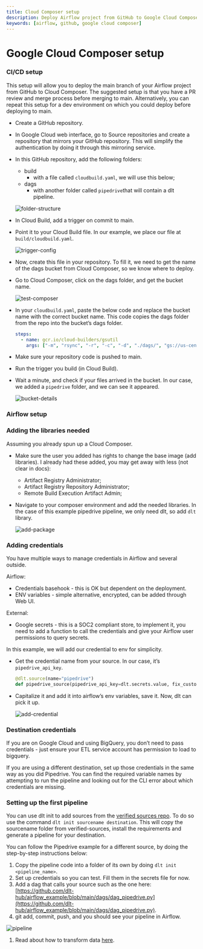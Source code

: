 ```yaml
---
title: Cloud Composer setup
description: Deploy Airflow project from GitHub to Google Cloud Composer
keywords: [airflow, github, google cloud composer]
---
```


# Google Cloud Composer setup

### CI/CD setup

This setup will allow you to deploy the main branch of your Airflow project from GitHub to Cloud
Composer. The suggested setup is that you have a PR review and merge process before merging to main.
Alternatively, you can repeat this setup for a dev environment on which you could deploy before
deploying to main.

- Create a GitHub repository.

- In Google Cloud web interface, go to Source repositories and create a repository that mirrors your
  GitHub repository. This will simplify the authentication by doing it through this mirroring
  service.

- In this GitHub repository, add the following folders:

  - build
    - with a file called `cloudbuild.yaml`, we will use this below;
  - dags
    - with another folder called `pipedrive`that will contain a dlt pipeline.

  ![folder-structure](/img/folder-structure.png)

- In Cloud Build, add a trigger on commit to main.

- Point it to your Cloud Build file. In our example, we place our file at `build/cloudbuild.yaml`.

  ![trigger-config](/img/trigger-config.png)

- Now, create this file in your repository. To fill it, we need to get the name of the dags bucket
  from Cloud Composer, so we know where to deploy.

- Go to Cloud Composer, click on the dags folder, and get the bucket name.

  ![test-composer](/img/test-composer.png)

- In your `cloudbuild.yaml`, paste the below code and replace the bucket name with the correct
  bucket name. This code copies the dags folder from the repo into the bucket’s dags folder.

  ```yaml
  steps:
    - name: gcr.io/cloud-builders/gsutil
      args: ["-m", "rsync", "-r", "-c", "-d", "./dags/", "gs://us-central1-test-f3c5800e-bucket/dags"]
  ```

- Make sure your repository code is pushed to main.

- Run the trigger you build (in Cloud Build).

- Wait a minute, and check if your files arrived in the bucket. In our case, we added a `pipedrive`
  folder, and we can see it appeared.

  ![bucket-details](/img/bucket-details.png)

### Airflow setup

### Adding the libraries needed

Assuming you already spun up a Cloud Composer.

- Make sure the user you added has rights to change the base image (add libraries). I already had
  these added, you may get away with less (not clear in docs):

  - Artifact Registry Administrator;
  - Artifact Registry Repository Administrator;
  - Remote Build Execution Artifact Admin;

- Navigate to your composer environment and add the needed libraries. In the case of this example
  pipedrive pipeline, we only need dlt, so add `dlt` library.

  ![add-package](/img/add-package.png)

### Adding credentials

You have multiple ways to manage credentials in Airflow and several outside.

Airflow:

- Credentials basehook - this is OK but dependent on the deployment.
- ENV variables - simple alternative, encrypted, can be added through Web UI.

External:

- Google secrets - this is a SOC2 compliant store, to implement it, you need to add a function to
  call the credentials and give your Airflow user permissions to query secrets.

In this example, we will add our credential to env for simplicity.

- Get the credential name from your source. In our case, it’s `pipedrive_api_key`.

  ```python
  @dlt.source(name="pipedrive")
  def pipedrive_source(pipedrive_api_key=dlt.secrets.value, fix_custom_fields=True):
  ```

- Capitalize it and add it into airflow’s env variables, save it. Now, dlt can pick it up.

  ![add-credential](/img/add-credential.png)

### Destination credentials

If you are on Google Cloud and using BigQuery, you don’t need to pass credentials - just ensure your
ETL service account has permission to load to bigquery.

If you are using a different destination, set up those credentials in the same way as you did
Pipedrive. You can find the required variable names by attempting to run the pipeline and looking
out for the CLI error about which credentials are missing.

### Setting up the first pipeline

You can use dlt init to add sources from the
[verified sources repo](https://github.com/dlt-hub/verified-sources). To do so use the command
`dlt init sourcename destination`. This will copy the sourcename folder from verified-sources,
install the requirements and generate a pipeline for your destination.

You can follow the Pipedrive example for a different source, by doing the step-by-step instructions
below:

1. Copy the pipeline code into a folder of its own by doing `dlt init <pipeline_name>`.
1. Set up credentials so you can test. Fill them in the secrets file for now.
1. Add a dag that calls your source such as the one here:
   [https://github.com/dlt-hub/airflow_example/blob/main/dags/dag_pipedrive.py](https://github.com/dlt-hub/airflow_example/blob/main/dags/dag_pipedrive.py).
1. git add, commit, push, and you should see your pipeline in Airflow.

  ![pipeline](/img/pipeline.png)

1. Read about how to transform data
   [here](../../dlt-ecosystem/transformations/transforming-the-data).
